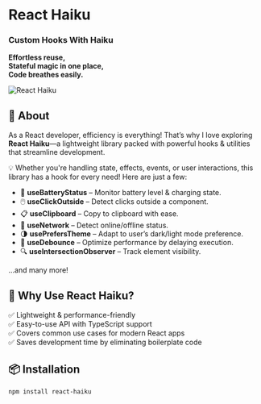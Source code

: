 # React Haiku  

### Custom Hooks With Haiku  

**Effortless reuse,**  
**Stateful magic in one place,**  
**Code breathes easily.**  

![React Haiku](https://res.cloudinary.com/dy0qfqzh0/image/upload/v1742972001/md4t3whofiiam7lwflov.png)  

## 📌 About  
As a React developer, efficiency is everything! That’s why I love exploring **React Haiku**—a lightweight library packed with powerful hooks & utilities that streamline development.  

💡 Whether you're handling state, effects, events, or user interactions, this library has a hook for every need! Here are just a few:  

- 🔋 **useBatteryStatus** – Monitor battery level & charging state.  
- 🖱️ **useClickOutside** – Detect clicks outside a component.  
- 📋 **useClipboard** – Copy to clipboard with ease.  
- 📡 **useNetwork** – Detect online/offline status.  
- 🌗 **usePrefersTheme** – Adapt to user’s dark/light mode preference.  
- 🎯 **useDebounce** – Optimize performance by delaying execution.  
- 🔍 **useIntersectionObserver** – Track element visibility.  

…and many more!  

## 🚀 Why Use React Haiku?  
✅ Lightweight & performance-friendly  
✅ Easy-to-use API with TypeScript support  
✅ Covers common use cases for modern React apps  
✅ Saves development time by eliminating boilerplate code  

## 📦 Installation  
```sh
npm install react-haiku
